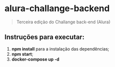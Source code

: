 # alura-challange-backend
> Terceira edição do Challange back-end (Alura)

## Instruções para executar:
  1. **npm install** para a instalação das dependências;
  2. **npm start**;
  3. **docker-compose up -d**
